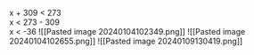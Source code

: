 x + 309 < 273  
x < 273 - 309  
x < -36
![[Pasted image 20240104102349.png]]
![[Pasted image 20240104102655.png]]
![[Pasted image 20240109130419.png]]